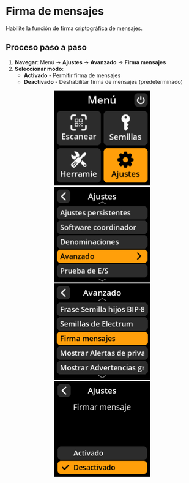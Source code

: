# Firma de mensajes

Habilite la función de firma criptográfica de mensajes.

## Proceso paso a paso

1. **Navegar**: Menú → **Ajustes** → **Avanzado** → **Firma mensajes**
2. **Seleccionar modo**:
     - **Activado** - Permitir firma de mensajes
     - **Deactivado** - Deshabilitar firma de mensajes (predeterminado)

<div align="center">
     <img src="images/HomeScreenSettingsSelectView.png" alt="Menú de selección de ajustes" width="250"/>
</div>

<div align="center">
     <img src="images/SettingsMainMenuAdvancedSelectView.png" alt="Menú de selección avanzado" width="250"/>
</div>

<div align="center">
     <img src="images/MessageSigningSelectView.png" alt="Menú de selección de firma de mensajes" width="250"/>
</div>

<div align="center">
     <img src="images/SettingsEntryUpdateSelectionView_message_signing.png" alt="Configuración de firma de mensajes" width="250"/>
</div>
